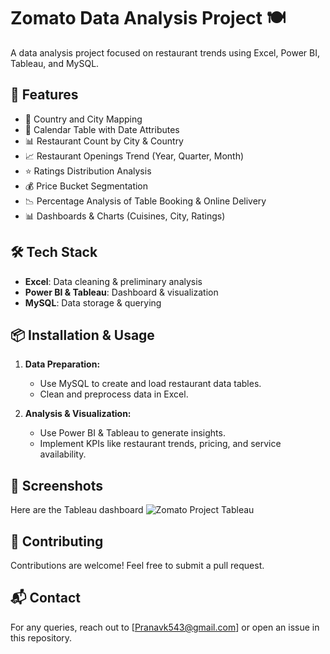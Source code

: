 # Zomato Data Analysis Project 🍽️

A data analysis project focused on restaurant trends using Excel, Power BI, Tableau, and MySQL.

## 🚀 Features

- 📍 Country and City Mapping
- 📆 Calendar Table with Date Attributes
- 📊 Restaurant Count by City & Country
- 📈 Restaurant Openings Trend (Year, Quarter, Month)
- ⭐ Ratings Distribution Analysis
- 💰 Price Bucket Segmentation
- 📉 Percentage Analysis of Table Booking & Online Delivery
- 📊 Dashboards & Charts (Cuisines, City, Ratings)

## 🛠️ Tech Stack

- **Excel**: Data cleaning & preliminary analysis
- **Power BI & Tableau**: Dashboard & visualization
- **MySQL**: Data storage & querying

## 📦 Installation & Usage

1. **Data Preparation:**
   - Use MySQL to create and load restaurant data tables.
   - Clean and preprocess data in Excel.
   
2. **Analysis & Visualization:**
   - Use Power BI & Tableau to generate insights.
   - Implement KPIs like restaurant trends, pricing, and service availability.

## 📸 Screenshots

Here are the Tableau dashboard
![Zomato Project Tableau](https://github.com/user-attachments/assets/a97abeee-56ae-49ca-9be4-b888d622a298)


## 🤝 Contributing

Contributions are welcome! Feel free to submit a pull request.

## 📬 Contact

For any queries, reach out to [Pranavk543@gmail.com] or open an issue in this repository.


